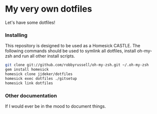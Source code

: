 My very own dotfiles
========

Let's have some dotfiles!

### Installing
This repository is designed to be used as a Homesick CASTLE. The following commands should be used to symlink all dotfiles, install oh-my-zsh and run all other install scripts.

```bash
git clone git://github.com/robbyrussell/oh-my-zsh.git ~/.oh-my-zsh
gem install homesick
homesick clone jjdeker/dotfiles
homesick exec dotfiles ./gitsetup
homesick link dotfiles
```

### Other documentation
If I would ever be in the mood to document things.
